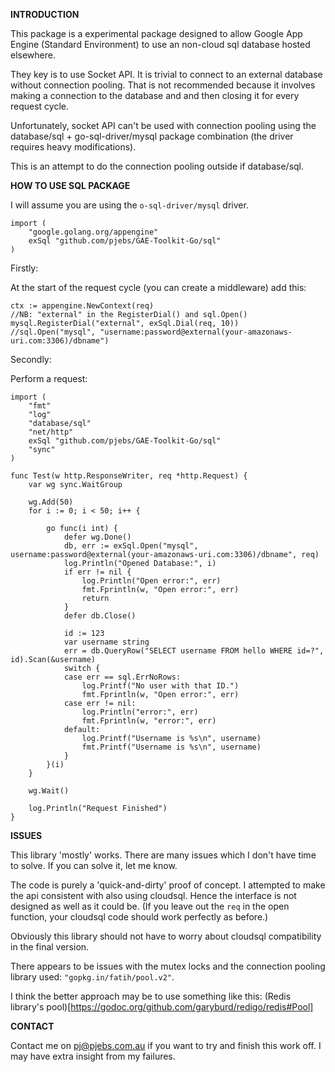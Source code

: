 **INTRODUCTION**

This package is a experimental package designed to allow Google App Engine (Standard Environment) to use an non-cloud sql database hosted elsewhere.

They key is to use Socket API. It is trivial to connect to an external database without connection pooling. That is not recommended because it involves making a connection to the database and and then closing it for every request cycle.

Unfortunately, socket API can't be used with connection pooling using the database/sql + go-sql-driver/mysql package combination (the driver requires heavy modifications).

This is an attempt to do the connection pooling outside if database/sql.


**HOW TO USE SQL PACKAGE**

I will assume you are using the `o-sql-driver/mysql` driver.

```
import (
	"google.golang.org/appengine"
	exSql "github.com/pjebs/GAE-Toolkit-Go/sql"
)
```

Firstly:

At the start of the request cycle (you can create a middleware) add this:

```
ctx := appengine.NewContext(req)
//NB: "external" in the RegisterDial() and sql.Open()
mysql.RegisterDial("external", exSql.Dial(req, 10)) //sql.Open("mysql", "username:password@external(your-amazonaws-uri.com:3306)/dbname")
```

Secondly:

Perform a request:

```
import (
	"fmt"
	"log"
	"database/sql"
	"net/http"
	exSql "github.com/pjebs/GAE-Toolkit-Go/sql"
	"sync"
)

func Test(w http.ResponseWriter, req *http.Request) {
	var wg sync.WaitGroup

	wg.Add(50)
	for i := 0; i < 50; i++ {

		go func(i int) {
			defer wg.Done()
			db, err := exSql.Open("mysql", username:password@external(your-amazonaws-uri.com:3306)/dbname", req)
			log.Println("Opened Database:", i)
			if err != nil {
				log.Println("Open error:", err)
				fmt.Fprintln(w, "Open error:", err)
				return
			}
			defer db.Close()

			id := 123
			var username string
			err = db.QueryRow("SELECT username FROM hello WHERE id=?", id).Scan(&username)
			switch {
			case err == sql.ErrNoRows:
				log.Printf("No user with that ID.")
				fmt.Fprintln(w, "Open error:", err)
			case err != nil:
				log.Println("error:", err)
				fmt.Fprintln(w, "error:", err)
			default:
				log.Printf("Username is %s\n", username)
				fmt.Printf("Username is %s\n", username)
			}
		}(i)
	}

	wg.Wait()

	log.Println("Request Finished")
}

```


**ISSUES**

This library 'mostly' works. There are many issues which I don't have time to solve.
If you can solve it, let me know.

The code is purely a 'quick-and-dirty' proof of concept.
I attempted to make the api consistent with also using cloudsql. Hence the interface is not designed as well as it could be. (If you leave out the `req` in the open function, your cloudsql code should work perfectly as before.)

Obviously this library should not have to worry about cloudsql compatibility in the final version.

There appears to be issues with the mutex locks and the connection pooling library used: `"gopkg.in/fatih/pool.v2"`.

I think the better approach may be to use something like this: (Redis library's pool)[https://godoc.org/github.com/garyburd/redigo/redis#Pool]


**CONTACT**

Contact me on pj@pjebs.com.au if you want to try and finish this work off. I may have extra insight from my failures.
